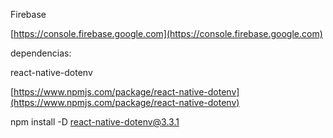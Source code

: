 Firebase

[https://console.firebase.google.com](https://console.firebase.google.com)

dependencias:


react-native-dotenv

[https://www.npmjs.com/package/react-native-dotenv](https://www.npmjs.com/package/react-native-dotenv)



npm install -D react-native-dotenv@3.3.1
